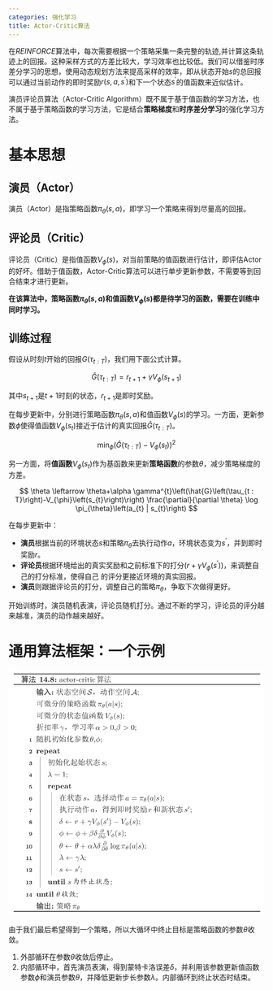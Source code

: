 ```yaml
---
categories: 强化学习
title: Actor-Critic算法
---
```


在$REINFORCE$算法中，每次需要根据一个策略采集一条完整的轨迹,并计算这条轨迹上的回报。这种采样方式的方差比较大，学习效率也比较低。我们可以借鉴时序差分学习的思想，使用动态规划方法来提高采样的效率，即从状态开始$s$的总回报可以通过当前动作的即时奖励$r(s,a,s^{\prime})$和下一个状态$s^{\prime}$的值函数来近似估计。

演员评论员算法（Actor-Critic Algorithm）既不属于基于值函数的学习方法，也不属于基于策略函数的学习方法，它是结合**策略梯度**和**时序差分学习**的强化学习方法。

# 基本思想

## 演员（Actor）

演员（Actor）是指策略函数$\pi_{\theta}(s, a)​$，即学习一个策略来得到尽量高的回报。

## 评论员（Critic）

评论员（Critic）是指值函数$V_{\phi}(s)​$，对当前策略的值函数进行估计，即评估Actor的好坏。借助于值函数，Actor-Critic算法可以进行单步更新参数，不需要等到回合结束才进行更新。

**在该算法中，策略函数$\pi_{\theta}(s, a)$和值函数$V_{\phi}(s)​$都是待学习的函数，需要在训练中同时学习。**

## 训练过程

假设从时刻$t$开始的回报$G\left(\tau_{t : T}\right)$，我们用下面公式计算。


$$
\hat{G}\left(\tau_{t : T}\right)=r_{t+1}+\gamma V_{\phi}\left(s_{t+1}\right)
$$


其中$s_{t+1}$是$t+1$时刻的状态，$r_{t+1}$是即时奖励。

在每步更新中，分别进行策略函数$\pi_{\theta}(s,a)​$和值函数$V_{\phi}(s)​$的学习。一方面，更新参数$\phi​$使得值函数$V_{\phi}(s_{t})​$接近于估计的真实回报$\hat{G}\left(\tau_{t : T}\right)​$。


$$
\min _{\phi}\left(\hat{G}\left(\tau_{t : T}\right)-V_{\phi}\left(s_{t}\right)\right)^{2}
$$


另一方面，将**值函数**$V_{\phi}(s_{t})$作为基函数来更新**策略函数**的参数$\theta$，减少策略梯度的方差。


$$
\theta \leftarrow \theta+\alpha \gamma^{t}\left(\hat{G}\left(\tau_{t : T}\right)-V_{\phi}\left(s_{t}\right)\right) \frac{\partial}{\partial \theta} \log \pi_{\theta}\left(a_{t} | s_{t}\right)
$$


在每步更新中：

- **演员**根据当前的环境状态$s$和策略$\pi_{\theta}$去执行动作$a$，环境状态变为$s^{\prime}$，并到即时奖励$r$。
- **评论员**根据环境给出的真实奖励和之前标准下的打分$\left(r+\gamma V_{\phi}\left(s^{\prime}\right)\right)$，来调整自己的打分标准，使得自己
  的评分更接近环境的真实回报。
- **演员**则跟据评论员的打分，调整自己的策略$\pi_{\theta}$，争取下次做得更好。

开始训练时，演员随机表演，评论员随机打分。通过不断的学习，评论员的评分越来越准，演员的动作越来越好。

# 通用算法框架：一个示例

![](../../img/ac.png)

由于我们最后希望得到一个策略，所以大循环中终止目标是策略函数的参数$\theta$收敛。

1. 外部循环在参数$\theta$收敛后停止。
2. 内部循环中，首先演员表演，得到蒙特卡洛误差$\delta$，并利用该参数更新值函数参数$\phi$和演员参数$\theta$，并降低更新步长参数$\lambda$。内部循环到终止状态时结束。
